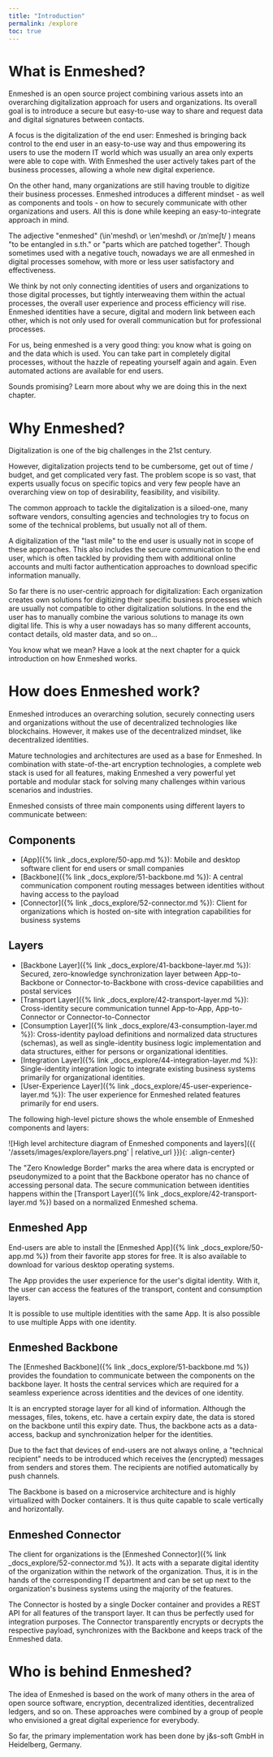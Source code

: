 ```yaml
---
title: "Introduction"
permalink: /explore
toc: true
---
```


# What is Enmeshed?

Enmeshed is an open source project combining various assets into an overarching digitalization approach for users and organizations. Its overall goal is to introduce a secure but easy-to-use way to share and request data and digital signatures between contacts.

A focus is the digitalization of the end user: Enmeshed is bringing back control to the end user in an easy-to-use way and thus empowering its users to use the modern IT world which was usually an area only experts were able to cope with. With Enmeshed the user actively takes part of the business processes, allowing a whole new digital experience.

On the other hand, many organizations are still having trouble to digitize their business processes. Enmeshed introduces a different mindset - as well as components and tools - on how to securely communicate with other organizations and users. All this is done while keeping an easy-to-integrate approach in mind.

The adjective "enmeshed" (\in'meshd\ or \en'meshd\ or /ɪnˈmeʃt/ ) means "to be entangled in s.th." or "parts which are patched together". Though sometimes used with a negative touch, nowadays we are all enmeshed in digital processes somehow, with more or less user satisfactory and effectiveness.

We think by not only connecting identities of users and organizations to those digital processes, but tightly interweaving them within the actual processes, the overall user experience and process efficiency will rise. Enmeshed identities have a secure, digital and modern link between each other, which is not only used for overall communication but for professional processes.

For us, being enmeshed is a very good thing: you know what is going on and the data which is used. You can take part in completely digital processes, without the hazzle of repeating yourself again and again. Even automated actions are available for end users.

Sounds promising? Learn more about why we are doing this in the next chapter.

# Why Enmeshed?

Digitalization is one of the big challenges in the 21st century.

However, digitalization projects tend to be cumbersome, get out of time / budget, and get complicated very fast. The problem scope is so vast, that experts usually focus on specific topics and very few people have an overarching view on top of desirability, feasibility, and visibility.

The common approach to tackle the digitalization is a siloed-one, many software vendors, consulting agencies and technologies try to focus on some of the technical problems, but usually not all of them.

A digitalization of the "last mile" to the end user is usually not in scope of these approaches. This also includes the secure communication to the end user, which is often tackled by providing them with additional online accounts and multi factor authentication approaches to download specific information manually.

So far there is no user-centric approach for digitalization: Each organization creates own solutions for digitizing their specific business processes which are usually not compatible to other digitalization solutions. In the end the user has to manually combine the various solutions to manage its own digital life. This is why a user nowadays has so many different accounts, contact details, old master data, and so on...

You know what we mean? Have a look at the next chapter for a quick introduction on how Enmeshed works.

# How does Enmeshed work?

Enmeshed introduces an overarching solution, securely connecting users and organizations without the use of decentralized technologies like blockchains. However, it makes use of the decentralized mindset, like decentralized identities.

Mature technologies and architectures are used as a base for Enmeshed. In combination with state-of-the-art encryption technologies, a complete web stack is used for all features, making Enmeshed a very powerful yet portable and modular stack for solving many challenges within various scenarios and industries.

Enmeshed consists of three main components using different layers to communicate between:

## Components

- [App]({% link _docs_explore/50-app.md %}): Mobile and desktop software client for end users or small companies
- [Backbone]({% link _docs_explore/51-backbone.md %}): A central communication component routing messages between identities without having access to the payload
- [Connector]({% link _docs_explore/52-connector.md %}): Client for organizations which is hosted on-site with integration capabilities for business systems

## Layers

- [Backbone Layer]({% link _docs_explore/41-backbone-layer.md %}): Secured, zero-knowledge synchronization layer between App-to-Backbone or Connector-to-Backbone with cross-device capabilities and postal services
- [Transport Layer]({% link _docs_explore/42-transport-layer.md %}): Cross-identity secure communication tunnel App-to-App, App-to-Connector or Connector-to-Connector
- [Consumption Layer]({% link _docs_explore/43-consumption-layer.md %}): Cross-identity payload definitions and normalized data structures (schemas), as well as single-identity business logic implementation and data structures, either for persons or organizational identities.
- [Integration Layer]({% link _docs_explore/44-integration-layer.md %}): Single-identity integration logic to integrate existing business systems primarily for organizational identities.
- [User-Experience Layer]({% link _docs_explore/45-user-experience-layer.md %}): The user experience for Enmeshed related features primarily for end users.

The following high-level picture shows the whole ensemble of Enmeshed components and layers:

![High level architecture diagram of Enmeshed components and layers]({{ '/assets/images/explore/layers.png' | relative_url }}){: .align-center}

The "Zero Knowledge Border" marks the area where data is encrypted or pseudonymized to a point that the Backbone operator has no chance of accessing personal data. The secure communication between identities happens within the [Transport Layer]({% link _docs_explore/42-transport-layer.md %}) based on a normalized Enmeshed schema.

## Enmeshed App

End-users are able to install the [Enmeshed App]({% link _docs_explore/50-app.md %}) from their favorite app stores for free. It is also available to download for various desktop operating systems.

The App provides the user experience for the user's digital identity. With it, the user can access the features of the transport, content and consumption layers.

It is possible to use multiple identities with the same App. It is also possible to use multiple Apps with one identity.

## Enmeshed Backbone

The [Enmeshed Backbone]({% link _docs_explore/51-backbone.md %}) provides the foundation to communicate between the components on the backbone layer. It hosts the central services which are required for a seamless experience across identities and the devices of one identity.

It is an encrypted storage layer for all kind of information. Although the messages, files, tokens, etc. have a certain expiry date, the data is stored on the backbone until this expiry date. Thus, the backbone acts as a data-access, backup and synchronization helper for the identities.

Due to the fact that devices of end-users are not always online, a "technical recipient" needs to be introduced which receives the (encrypted) messages from senders and stores them. The recipients are notified automatically by push channels.

The Backbone is based on a microservice architecture and is highly virtualized with Docker containers. It is thus quite capable to scale vertically and horizontally.

## Enmeshed Connector

The client for organizations is the [Enmeshed Connector]({% link _docs_explore/52-connector.md %}). It acts with a separate digital identity of the organization within the network of the organization. Thus, it is in the hands of the corresponding IT department and can be set up next to the organization's business systems using the majority of the features.

The Connector is hosted by a single Docker container and provides a REST API for all features of the transport layer. It can thus be perfectly used for integration purposes. The Connector transparently encrypts or decrypts the respective payload, synchronizes with the Backbone and keeps track of the Enmeshed data.

# Who is behind Enmeshed?

The idea of Enmeshed is based on the work of many others in the area of open source software, encryption, decentralized identities, decentralized ledgers, and so on. These approaches were combined by a group of people who envisioned a great digital experience for everybody.

So far, the primary implementation work has been done by j&amp;s-soft GmbH in Heidelberg, Germany.
